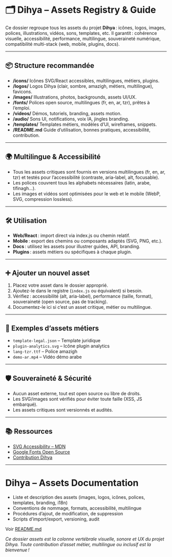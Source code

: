 # 🗂️ Dihya – Assets Registry & Guide

Ce dossier regroupe tous les assets du projet **Dihya** : icônes, logos, images, polices, illustrations, vidéos, sons, templates, etc.
Il garantit : cohérence visuelle, accessibilité, performance, multilingue, souveraineté numérique, compatibilité multi-stack (web, mobile, plugins, docs).

---

## 📦 Structure recommandée

- **/icons/**
  Icônes SVG/React accessibles, multilingues, métiers, plugins.
- **/logos/**
  Logos Dihya (clair, sombre, amazigh, métiers, multilingue), favicons.
- **/images/**
  Illustrations, photos, backgrounds, assets UI/UX.
- **/fonts/**
  Polices open source, multilingues (fr, en, ar, tzr), prêtes à l’emploi.
- **/videos/**
  Démos, tutoriels, branding, assets motion.
- **/audio/**
  Sons UI, notifications, voix IA, jingles branding.
- **/templates/**
  Templates métiers, modèles d’UI, wireframes, snippets.
- **/README.md**
  Guide d’utilisation, bonnes pratiques, accessibilité, contribution.

---

## 🌍 Multilingue & Accessibilité

- Tous les assets critiques sont fournis en versions multilingues (fr, en, ar, tzr) et testés pour l’accessibilité (contraste, aria-label, alt, focusable).
- Les polices couvrent tous les alphabets nécessaires (latin, arabe, tifinagh…).
- Les images et vidéos sont optimisées pour le web et le mobile (WebP, SVG, compression lossless).

---

## 🛠️ Utilisation

- **Web/React** : import direct via index.js ou chemin relatif.
- **Mobile** : export des chemins ou composants adaptés (SVG, PNG, etc.).
- **Docs** : utilisez les assets pour illustrer guides, API, branding.
- **Plugins** : assets métiers ou spécifiques à chaque plugin.

---

## ➕ Ajouter un nouvel asset

1. Placez votre asset dans le dossier approprié.
2. Ajoutez-le dans le registre (`index.js` ou équivalent) si besoin.
3. Vérifiez : accessibilité (alt, aria-label), performance (taille, format), souveraineté (open source, pas de tracking).
4. Documentez-le ici si c’est un asset critique, métier ou multilingue.

---

## 🧩 Exemples d’assets métiers

- `template-legal.json` – Template juridique
- `plugin-analytics.svg` – Icône plugin analytics
- `lang-tzr.ttf` – Police amazigh
- `demo-ar.mp4` – Vidéo démo arabe

---

## 🛡️ Souveraineté & Sécurité

- Aucun asset externe, tout est open source ou libre de droits.
- Les SVG/images sont vérifiés pour éviter toute faille (XSS, JS embarqué).
- Les assets critiques sont versionnés et audités.

---

## 📚 Ressources

- [SVG Accessibility – MDN](https://developer.mozilla.org/fr/docs/Web/SVG/Accessibility)
- [Google Fonts Open Source](https://fonts.google.com/)
- [Contribution Dihya](../docs/contribution/README.md)

---

# Dihya – Assets Documentation

- Liste et description des assets (images, logos, icônes, polices, templates, branding, i18n)
- Conventions de nommage, formats, accessibilité, multilingue
- Procédures d’ajout, de modification, de suppression
- Scripts d’import/export, versioning, audit

Voir [README.md](README.md)

*Ce dossier assets est la colonne vertébrale visuelle, sonore et UX du projet Dihya. Toute contribution d’asset métier, multilingue ou inclusif est la bienvenue !*

